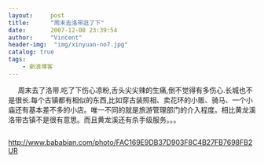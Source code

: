 ```yaml
---
layout:     post
title:      "周末去洛带逛了下"
date:       2007-12-08 23:39:54
author:     "Vincent"
header-img:  "img/xinyuan-no7.jpg"
catalog: true
tags:
    - 新浪博客
---
```




    
周末去了洛带.吃了下伤心凉粉,舌头尖尖辣的生痛,倒不觉得有多伤心.长城也不是很长.每个古镇都有相似的东西,比如穿古装照相、卖花环的小贩、骑马、一个小庙还有基本差不多的小店。唯一不同的就是旅游管理部门的介入程度。相比黄龙溪洛带古镇不是很有意思。而且黄龙溪还有杀手级服务。。。

<img><img><img>

http://www.bababian.com/photo/FAC169E9DB37D903F8C4B27FB7698FB2UR




